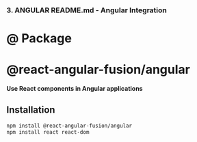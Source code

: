 
### 3. **ANGULAR README.md** - Angular Integration
# @ Package
# @react-angular-fusion/angular

**Use React components in Angular applications**

## Installation
```bash
npm install @react-angular-fusion/angular
npm install react react-dom  
